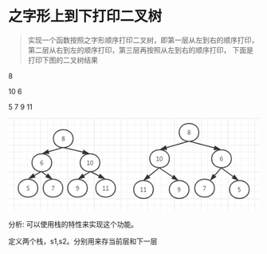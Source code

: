 # 之字形上到下打印二叉树

> 实现一个函数按照之字形顺序打印二叉树，即第一层从左到右的顺序打印，第二层从右到左的顺序打印，第三层再按照从左到右的顺序打印，
> 下面是打印下图的二叉树结果


8

10  6

5  7   9  11

![图](../img/3.png)

分析: 可以使用栈的特性来实现这个功能。

定义两个栈，s1,s2。分别用来存当前层和下一层
